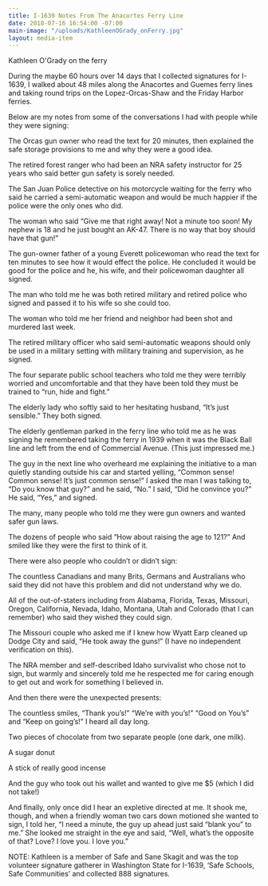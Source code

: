 ```yaml
---
title: I-1639 Notes From The Anacortes Ferry Line
date: 2018-07-16 16:54:00 -07:00
main-image: "/uploads/KathleenOGrady_onFerry.jpg"
layout: media-item
---
```


Kathleen O'Grady on the ferry

During the maybe 60 hours over 14 days that I collected signatures for I-1639, I walked about 48 miles along the Anacortes and Guemes ferry lines and taking round trips on the Lopez-Orcas-Shaw and the Friday Harbor ferries.

Below are my notes from some of the conversations I had with people while they were signing:

The Orcas gun owner who read the text for 20 minutes, then explained the safe storage provisions to me and why they were a good idea.

The retired forest ranger who had been an NRA safety instructor for 25 years who said better gun safety is sorely needed.

The San Juan Police detective on his motorcycle waiting for the ferry who said he carried a semi-automatic weapon and would be much happier if the police were the only ones who did.

The woman who said “Give me that right away! Not a minute too soon! My nephew is 18 and he just bought an AK-47. There is no way that boy should have that gun!”

The gun-owner father of a young Everett policewoman who read the text for ten minutes to see how it would effect the police. He concluded it would be good for the police and he, his wife, and their policewoman daughter all signed.

The man who told me he was both retired military and retired police who signed and passed it to his wife so she could too.

The woman who told me her friend and neighbor had been shot and murdered last week.

The retired military officer who said semi-automatic weapons should only be used in a military setting with military training and supervision, as he signed.

The four separate public school teachers who told me they were terribly worried and uncomfortable and that they have been told they must be trained to “run, hide and fight.”

The elderly lady who softly said to her hesitating husband, “It’s just sensible.” They both signed.

The elderly gentleman parked in the ferry line who told me as he was signing he remembered taking the ferry in 1939 when it was the Black Ball line and left from the end of Commercial Avenue. (This just impressed me.)

The guy in the next line who overheard me explaining the initiative to a man quietly standing outside his car and started yelling, “Common sense! Common sense! It’s just common sense!” I asked the man I was talking to, “Do you know that guy?” and he said, “No.” I said, “Did he convince you?” He said, “Yes,” and signed.

The many, many people who told me they were gun owners and wanted safer gun laws.

The dozens of people who said “How about raising the age to 121?” And smiled like they were the first to think of it.

There were also people who couldn’t or didn’t sign:

The countless Canadians and many Brits, Germans and Australians who said they did not have this problem and did not understand why we do.

All of the out-of-staters including from Alabama, Florida, Texas, Missouri, Oregon, California, Nevada, Idaho, Montana, Utah and Colorado (that I can remember) who said they wished they could sign.

The Missouri couple who asked me if I knew how Wyatt Earp cleaned up Dodge City and said, “He took away the guns!”  (I have no independent verification on this).

The NRA member and self-described Idaho survivalist who chose not to sign, but warmly and sincerely told me he respected me for caring enough to get out and work for something I believed in.

And then there were the unexpected presents:

The countless smiles, “Thank you’s!” “We’re with you’s!” “Good on You’s” and “Keep on going’s!” I heard all day long.

Two pieces of chocolate from two separate people (one dark, one milk).

A sugar donut

A stick of really good incense

And the guy who took out his wallet and wanted to give me $5 (which I did not take!)

And finally, only once did I hear an expletive directed at me. It shook me, though, and when a friendly woman two cars down motioned she wanted to sign, I told her, “I need a minute, the guy up ahead just said “blank you” to me.” She looked me straight in the eye and said, “Well, what’s the opposite of that? Love? I love you. I love you.”

NOTE: Kathleen is a member of Safe and Sane Skagit and was the top volunteer signature gatherer in Washington State for I-1639, ‘Safe Schools, Safe Communities’ and collected 888 signatures.